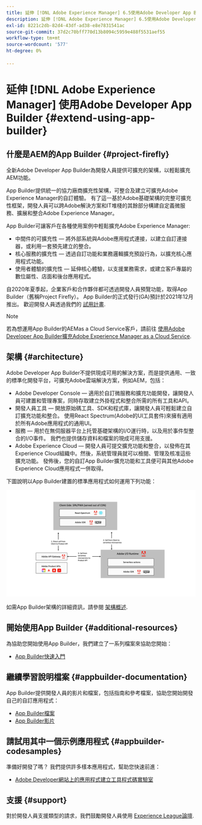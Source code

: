 ```yaml
---
title: 延伸 [!DNL Adobe Experience Manager] 6.5使用Adobe Developer App Builder。
description: 延伸 [!DNL Adobe Experience Manager] 6.5使用Adobe Developer App Builder。
exl-id: 8221c2db-82d4-43df-ad38-e8e7831541ac
source-git-commit: 37d2c70bff770d13b8094c5959e488f5531aef55
workflow-type: tm+mt
source-wordcount: '577'
ht-degree: 0%

---
```


# 延伸 [!DNL Adobe Experience Manager] 使用Adobe Developer App Builder {#extend-using-app-builder}

## 什麼是AEM的App Builder {#project-firefly}

全新Adobe Developer App Builder為開發人員提供可擴充的架構，以輕鬆擴充AEM功能。

App Builder提供統一的協力廠商擴充性架構，可整合及建立可擴充Adobe Experience Manager的自訂體驗。 有了這一基於Adobe基礎架構的完整可擴充性框架，開發人員可以跨Adobe解決方案和IT堆棧的其餘部分構建自定義微服務、擴展和整合Adobe Experience Manager。

App Builder可讓客戶在各種使用案例中輕鬆擴充Adobe Experience Manager:

* 中間件的可擴充性 — 將外部系統與Adobe應用程式連接，以建立自訂連接器，或利用一套預先建立的整合。
* 核心服務的擴充性 — 透過自訂功能和業務邏輯擴充預設行為，以擴充核心應用程式功能。
* 使用者體驗的擴充性 — 延伸核心體驗，以支援業務需求，或建立客戶專屬的數位屬性、店面和後台應用程式。

自2020年夏季起，企業客戶和合作夥伴都可透過開發人員預覽功能，取得App Builder（舊稱Project Firefly）。 App Builder的正式發行(GA)預計於2021年12月推出。 歡迎開發人員透過我們的 [試用計畫](https://adobe.ly/appbuilder-trial).

>[!NOTE]
>
> 若為想運用App Builder的AEMas a Cloud Service客戶，請前往 [使用Adobe Developer App Builder擴充Adobe Experience Manager as a Cloud Service](https://experienceleague.adobe.com/docs/experience-manager-cloud-service/implementing/configuring-and-extending/app-builder.html).

## 架構 {#architecture}

Adobe Developer App Builder不提供現成可用的解決方案，而是提供通用、一致的標準化開發平台，可擴充Adobe雲端解決方案，例如AEM，包括：

* Adobe Developer Console — 適用於自訂微服務和擴充功能開發，讓開發人員可建置和管理專案，同時存取建立外掛程式和整合所需的所有工具和API。
* 開發人員工具 — 開放原始碼工具、SDK和程式庫，讓開發人員可輕鬆建立自訂擴充功能和整合。 使用React Spectrum(Adobe的UI工具套件)來擁有適用於所有Adobe應用程式的通用UI。
* 服務 — 用於在無伺服器平台上托管基礎架構的I/O運行時，以及用於事件型整合的I/O事件。 我們也提供儲存資料和檔案的現成可用支援。
* Adobe Experience Cloud — 開發人員可提交擴充功能和整合，以發佈在其Experience Cloud組織中。然後，系統管理員就可以檢閱、管理及核准這些擴充功能。 發佈後，您的自訂App Builder擴充功能和工具便可與其他Adobe Experience Cloud應用程式一併取得。

下圖說明以App Builder建置的標準應用程式如何運用下列功能：

![架構](assets/firefly-architecture.jpg)

如需App Builder架構的詳細資訊，請參閱 [架構概述](https://www.adobe.io/app-builder/docs/guides/).

## 開始使用App Builder {#additional-resources}

為協助您開始使用App Builder，我們建立了一系列檔案來協助您開始：

* [App Builder快速入門](https://www.adobe.io/app-builder/docs/getting_started/)

## 繼續學習說明檔案 {#appbuilder-documentation}

App Builder提供開發人員的影片和檔案，包括指南和參考檔案，協助您開始開發自己的自訂應用程式：

* [App Builder檔案](https://www.adobe.io/app-builder/docs/overview/)
* [App Builder影片](https://www.youtube.com/playlist?list=PLcVEYUqU7VRfDij-Jbjyw8S8EzW073F_o)

## 請試用其中一個示例應用程式 {#appbuilder-codesamples}

準備好開發了嗎？ 我們提供許多樣本應用程式，幫助您快速前進：

* [Adobe Developer網站上的應用程式建立工具程式碼實驗室](https://www.adobe.io/app-builder/docs/resources/)

## 支援 {#support}

對於開發人員支援類型的請求，我們鼓勵開發人員使用 [Experience League論壇](https://experienceleaguecommunities.adobe.com/t5/project-firefly/ct-p/project-firefly).
